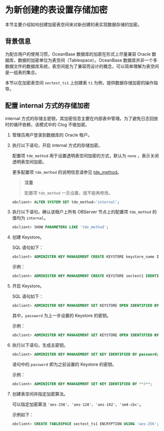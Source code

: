 # 为新创建的表设置存储加密

本节主要介绍如何创建加密表空间来对新创建的表实现数据存储的加密。

## 背景信息

为配合用户的使用习惯，OceanBase 数据库的加密在形式上尽量兼容 Oracle 数据库，数据的加密单位为表空间（Tablespace）。OceanBase 数据库并非一个多数据文件的数据库系统，表空间是为了兼容而设计的概念，可以简单理解为表空间是一组表的集合。

本节以在加密表空间 `sectest_ts1` 上创建表 `t1` 为例，提供数据存储加密的操作指导。

## 配置 internal 方式的存储加密

internal 方式的存储主密钥，其加密信息主要在内部表中管理。为了避免日志回放时的循环依赖，该模式中的 Clog 不做加密。

1. 管理员用户登录到数据库的 Oracle 租户。

2. 执行以下语句，开启 internal 方式的存储加密。

   配置项 `tde_method` 用于设置透明表空间加密的方式，默认为 `none` ，表示关闭透明表空间加密。

   更多配置项 `tde_method` 的说明信息请参见 [tde_method](../../../../7.reference/14.system-reference/1.system-configuration-items/4.tenant-level-configuration-items-1/34.tde_method-1-2-3.md)。

   >**注意**
   >
   >配置项 `tde_method` 一旦设置，就不能再修改。

   ```sql
   obclient> ALTER SYSTEM SET tde_method='internal';
   ```

3. 执行以下语句，确认该租户上所有 OBServer 节点上的配置项 `tde_method` 的值均为 `internal`。

   ```sql
   obclient> SHOW PARAMETERS LIKE 'tde_method';
   ```

4. 创建 Keystore。

   SQL 语句如下：

   ```sql
   obclient> ADMINISTER KEY MANAGEMENT CREATE KEYSTORE keystore_name IDENTIFIED BY password;
   ```

   示例：

   ```sql
   obclient> ADMINISTER KEY MANAGEMENT CREATE KEYSTORE sectest1 IDENTIFIED BY **3**;
   ```

5. 开启 Keystore。

   SQL 语句如下：

   ```sql
   obclient> ADMINISTER KEY MANAGEMENT SET KEYSTORE OPEN IDENTIFIED BY password;
   ```

   其中，`password` 为上一步设置的 Keystore 的密钥。

   示例：

   ```sql
   obclient> ADMINISTER KEY MANAGEMENT SET KEYSTORE OPEN IDENTIFIED BY **3**;
   ```

6. 执行以下语句，生成主密钥。

   ```sql
   obclient> ADMINISTER KEY MANAGEMENT SET KEY IDENTIFIED BY password;
   ```

   语句中的 `password` 即为之前设置的 Keystore 的密钥。

   示例：

   ```sql
   obclient> ADMINISTER KEY MANAGEMENT SET KEY IDENTIFIED BY **3**;
   ```

7. 创建表空间并指定加密算法。

   可以指定加密算法 `'aes-256'`、`'aes-128'`、`'aes-192'`、`'sm4-cbc'`。

   示例如下：

   ```sql
   obclient> CREATE TABLESPACE sectest_ts1 ENCRYPTION USING 'aes-256';
   ```